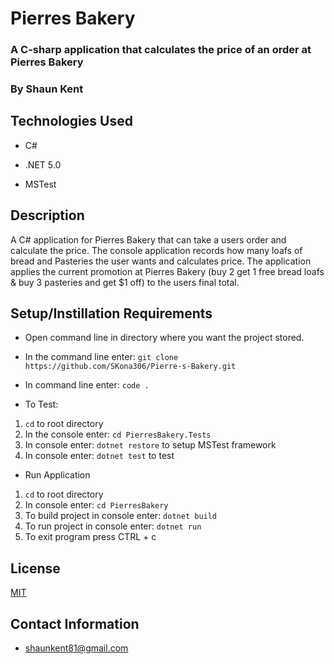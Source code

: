 # Pierres Bakery

### A C-sharp application that calculates the price of an order at Pierres Bakery

### By Shaun Kent

## Technologies Used

* C#

* .NET 5.0

* MSTest

## Description

A C# application for Pierres Bakery that can take a users order and calculate the price. The console application records how many loafs of bread and Pasteries the user wants and calculates price. The application applies the current promotion at Pierres Bakery (buy 2 get 1 free bread loafs & buy 3 pasteries and get $1 off) to the users final total. 

## Setup/Instillation Requirements

* Open command line in directory where you want the project stored.

* In the command line enter: `git clone https://github.com/SKona306/Pierre-s-Bakery.git`

* In command line enter: `code .`

* To Test:
1. `cd` to root directory
2. In the console enter: `cd PierresBakery.Tests`
3. In console enter: `dotnet restore` to setup MSTest framework
4. In console enter: `dotnet test` to test

* Run Application
1. `cd` to root directory
2. In console enter: `cd PierresBakery`
3. To build project in console enter: `dotnet build` 
4. To run project in console enter: `dotnet run`
5. To exit program press CTRL + c

## License 

[MIT](https://choosealicense.com/licenses/mit/)

## Contact Information

* shaunkent81@gmail.com